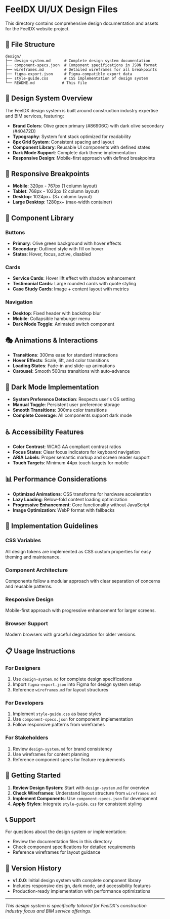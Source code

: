 # FeelDX UI/UX Design Files

This directory contains comprehensive design documentation and assets for the FeelDX website project.

## 📁 File Structure

```
design/
├── design-system.md      # Complete design system documentation
├── component-specs.json  # Component specifications in JSON format
├── wireframes.md         # Detailed wireframes for all breakpoints
├── figma-export.json     # Figma-compatible export data
├── style-guide.css       # CSS implementation of design system
└── README.md            # This file
```

## 🎨 Design System Overview

The FeelDX design system is built around construction industry expertise and BIM services, featuring:

- **Brand Colors**: Olive green primary (#86906C) with dark olive secondary (#40472D)
- **Typography**: System font stack optimized for readability
- **8px Grid System**: Consistent spacing and layout
- **Component Library**: Reusable UI components with defined states
- **Dark Mode Support**: Complete dark theme implementation
- **Responsive Design**: Mobile-first approach with defined breakpoints

## 📱 Responsive Breakpoints

- **Mobile**: 320px - 767px (1 column layout)
- **Tablet**: 768px - 1023px (2 column layout)  
- **Desktop**: 1024px+ (3+ column layout)
- **Large Desktop**: 1280px+ (max-width container)

## 🧩 Component Library

### Buttons
- **Primary**: Olive green background with hover effects
- **Secondary**: Outlined style with fill on hover
- **States**: Hover, focus, active, disabled

### Cards
- **Service Cards**: Hover lift effect with shadow enhancement
- **Testimonial Cards**: Large rounded cards with quote styling
- **Case Study Cards**: Image + content layout with metrics

### Navigation
- **Desktop**: Fixed header with backdrop blur
- **Mobile**: Collapsible hamburger menu
- **Dark Mode Toggle**: Animated switch component

## 🎭 Animations & Interactions

- **Transitions**: 300ms ease for standard interactions
- **Hover Effects**: Scale, lift, and color transitions
- **Loading States**: Fade-in and slide-up animations
- **Carousel**: Smooth 500ms transitions with auto-advance

## 🌙 Dark Mode Implementation

- **System Preference Detection**: Respects user's OS setting
- **Manual Toggle**: Persistent user preference storage
- **Smooth Transitions**: 300ms color transitions
- **Complete Coverage**: All components support dark mode

## ♿ Accessibility Features

- **Color Contrast**: WCAG AA compliant contrast ratios
- **Focus States**: Clear focus indicators for keyboard navigation
- **ARIA Labels**: Proper semantic markup and screen reader support
- **Touch Targets**: Minimum 44px touch targets for mobile

## 📊 Performance Considerations

- **Optimized Animations**: CSS transforms for hardware acceleration
- **Lazy Loading**: Below-fold content loading optimization
- **Progressive Enhancement**: Core functionality without JavaScript
- **Image Optimization**: WebP format with fallbacks

## 🔧 Implementation Guidelines

### CSS Variables
All design tokens are implemented as CSS custom properties for easy theming and maintenance.

### Component Architecture
Components follow a modular approach with clear separation of concerns and reusable patterns.

### Responsive Design
Mobile-first approach with progressive enhancement for larger screens.

### Browser Support
Modern browsers with graceful degradation for older versions.

## 📋 Usage Instructions

### For Designers
1. Use `design-system.md` for complete design specifications
2. Import `figma-export.json` into Figma for design system setup
3. Reference `wireframes.md` for layout structures

### For Developers
1. Implement `style-guide.css` as base styles
2. Use `component-specs.json` for component implementation
3. Follow responsive patterns from wireframes

### For Stakeholders
1. Review `design-system.md` for brand consistency
2. Use wireframes for content planning
3. Reference component specs for feature requirements

## 🚀 Getting Started

1. **Review Design System**: Start with `design-system.md` for overview
2. **Check Wireframes**: Understand layout structure from `wireframes.md`
3. **Implement Components**: Use `component-specs.json` for development
4. **Apply Styles**: Integrate `style-guide.css` for consistent styling

## 📞 Support

For questions about the design system or implementation:
- Review the documentation files in this directory
- Check component specifications for detailed requirements
- Reference wireframes for layout guidance

## 🔄 Version History

- **v1.0.0**: Initial design system with complete component library
- Includes responsive design, dark mode, and accessibility features
- Production-ready implementation with performance optimizations

---

*This design system is specifically tailored for FeelDX's construction industry focus and BIM service offerings.*